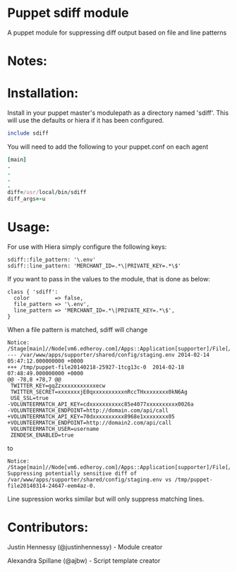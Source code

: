 Puppet sdiff module
=====

A puppet module for suppressing diff output based on file and line patterns

Notes:
=====

Installation:
=====

Install in your puppet master's modulepath as a directory named 'sdiff'. This will use
the defaults or hiera if it has been configured.

```ruby
include sdiff
```

You will need to add the following to your puppet.conf on each agent

```ruby
[main]
.
.
.
.
diff=/usr/local/bin/sdiff
diff_args=-u
```

Usage:
=====

For use with Hiera simply configure the following keys:

```
sdiff::file_pattern: '\.env'
sdiff::line_pattern: 'MERCHANT_ID=.*\|PRIVATE_KEY=.*\$'
```

If you want to pass in the values to the module, that is done as below:

```
class { 'sdiff':
  color        => false,
  file_pattern => '\.env',
  line_pattern => 'MERCHANT_ID=.*\|PRIVATE_KEY=.*\$',
}
```

When a file pattern is matched, sdiff will change

```
Notice: /Stage[main]//Node[vm6.edheroy.com]/Apps::Application[supporter]/File[/var/www/apps/supporter/shared/config/staging.env]/content:
--- /var/www/apps/supporter/shared/config/staging.env 2014-02-14 05:47:12.000000000 +0000
+++ /tmp/puppet-file20140218-25927-1tcg13c-0  2014-02-18 07:48:49.000000000 +0000
@@ -78,8 +78,7 @@
 TWITTER_KEY=gqZzxxxxxxxxxxxecw
 TWITTER_SECRET=xxxxxxxjE0qxxxxxxxxxxnRccTHxxxxxxxx0kN6Ag
 USE_SSL=true
-VOLUNTEERMATCH_API_KEY=cdxxxxxxxxxxc85e4077xxxxxxxxxx0026a
-VOLUNTEERMATCH_ENDPOINT=http://domain.com/api/call
+VOLUNTEERMATCH_API_KEY=70dxxxxxxxxxx8968e1xxxxxxxx05
+VOLUNTEERMATCH_ENDPOINT=http://domain2.com/api/call
 VOLUNTEERMATCH_USER=username
 ZENDESK_ENABLED=true
```

to

```
Notice: /Stage[main]//Node[vm6.edheroy.com]/Apps::Application[supporter]/File[/var/www/apps/supporter/shared/config/staging.env]/content:
Suppressing potentially sensitive diff of /var/www/apps/supporter/shared/config/staging.env vs /tmp/puppet-file20140314-24647-eem4az-0.
```

Line supression works similar but will only suppress matching lines.

Contributors:
=====

Justin Hennessy (@justinhennessy) - Module creator

Alexandra Spillane (@ajbw) - Script template creator
